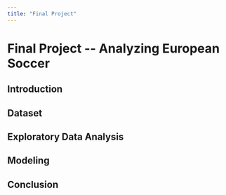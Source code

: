 ```yaml
---
title: "Final Project"
---
```

# Final Project -- Analyzing European Soccer 

## Introduction

## Dataset

## Exploratory Data Analysis

## Modeling

## Conclusion
